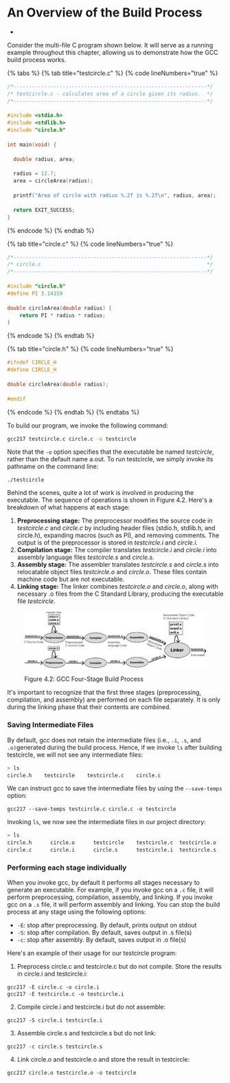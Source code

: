 # An Overview of the Build Process

*

















Consider the multi-file C program shown below. It will serve as a running example throughout this chapter, allowing us to demonstrate how the GCC build process works.

{% tabs %}
{% tab title="testcircle.c" %}
{% code lineNumbers="true" %}
```c
/*---------------------------------------------------------------*/
/* testcircle.c - calculates area of a circle given its radius.  */
/*---------------------------------------------------------------*/
 
#include <stdio.h>
#include <stdlib.h> 
#include "circle.h" 
   
int main(void) {

  double radius, area;
 
  radius = 12.7;
  area = circleArea(radius);
  
  printf("Area of circle with radius %.2f is %.2f\n", radius, area);

  return EXIT_SUCCESS;
}
```
{% endcode %}
{% endtab %}

{% tab title="circle.c" %}
{% code lineNumbers="true" %}
```c
/*---------------------------------------------------------------*/
/* circle.c                                                      */
/*---------------------------------------------------------------*/

#include "circle.h"
#define PI 3.14159

double circleArea(double radius) {
    return PI * radius * radius;
}
```
{% endcode %}
{% endtab %}

{% tab title="circle.h" %}
{% code lineNumbers="true" %}
```c
#ifndef CIRCLE_H
#define CIRCLE_H

double circleArea(double radius);

#endif
```
{% endcode %}
{% endtab %}
{% endtabs %}

To build our program, we invoke the following command:

```bash
gcc217 testcircle.c circle.c -o testcircle
```

Note that the `-o` option specifies that the executable be named _testcircle_, rather than the default name a.out. To run testcircle, we simply invoke its pathname on the command line:

```
./testcircle
```

Behind the scenes, quite a lot of work is involved in producing the executable. The sequence of operations is shown in Figure 4.2. Here's a breakdown of what happens at each stage:

1. **Preprocessing stage:** The preprocessor modifies the source code in _testcircle.c_ and _circle.c_ by including header files (stdio.h, stdlib.h, and circle.h), expanding macros (such as PI), and removing comments. The output is of the preprocessor is stored in _testcircle.i_ and _circle.i_.
2. **Compilation stage:** The compiler translates _testcircle.i_ and _circle.i_ into assembly language files _testcircle.s_ and _circle.s._
3. **Assembly stage:** The assembler translates _testcircle.s_ and _circle.s_ into relocatable object files _testcircle.o_ and _circle.o_. These files contain machine code but are not executable.
4. **Linking stage:** The linker combines _testcircle.o_ and _circle.o_, along with necessary .o files from the C Standard Library, producing the executable file _testcircle_.

<figure><img src="../../.gitbook/assets/Group 63.png" alt=""><figcaption><p>Figure 4.2: GCC Four-Stage Build Process</p></figcaption></figure>

It's important to recognize that the first three stages (preprocessing, compilation, and assembly) are performed on each file separately. It is only during the linking phase that their contents are combined.

### Saving Intermediate Files

By default, gcc does not retain the intermediate files (i.e., `.i`, `.s`, and `.o)`generated during the build process. Hence, if we invoke `ls` after building testcircle, we will not see any intermediate files:

```bash
> ls
circle.h    testcircle    testcircle.c    circle.c
```

We can instruct gcc to save the intermediate files by using the `--save-temps` option:

```
gcc217 --save-temps testcircle.c circle.c -o testcircle
```

Invoking `ls`, we now see the intermediate files in our project directory:

```bash
> ls
circle.h      circle.o      testcircle    testcircle.c  testcircle.o
circle.c      circle.i      circle.s      testcircle.i  testcircle.s 
```

### Performing each stage individually

When you invoke gcc, by default it performs all stages necessary to generate an executable. For example, if you invoke gcc on a `.c` file, it will perform preprocessing, compilation, assembly, and linking. If you invoke gcc on a `.s` file, it will perform assembly and linking. You can stop the build process at any stage using the following options:

* `-E`: stop after preprocessing. By default, prints output on stdout
* `-S`: stop after compilation. By default, saves output in .s file(s)
* `-c`: stop after assembly. By default, saves output in .o file(s)

Here's an example of their usage for our testcircle program:

1. Preprocess circle.c and testcircle.c but do not compile. Store the results in circle.i and testcircle.i:

```
gcc217 -E circle.c -o circle.i
gcc217 -E testcircle.c -o testcircle.i
```

2. Compile circle.i and testcircle.i but do not assemble:

```
gcc217 -S circle.i testcircle.i
```

3. Assemble circle.s and testcircle.s but do not link:

```
gcc217 -c circle.s testcircle.s
```

4. Link circle.o and testcircle.o and store the result in testcircle:

```
gcc217 circle.o testcircle.o -o testcircle
```
